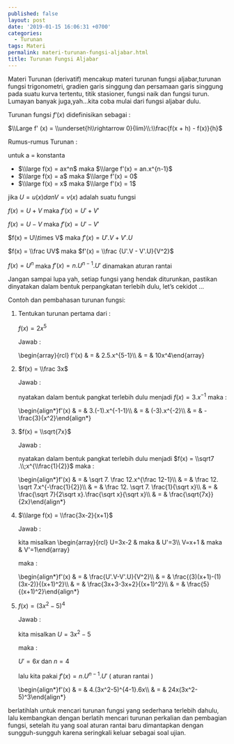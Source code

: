 ```yaml
---
published: false
layout: post
date: '2019-01-15 16:06:31 +0700'
categories:
  - Turunan
tags: Materi
permalink: materi-turunan-fungsi-aljabar.html
title: Turunan Fungsi Aljabar
---
```

Materi Turunan (derivatif) mencakup materi turunan fungsi aljabar,turunan fungsi trigonometri, gradien garis singgung dan persamaan garis singgung pada suatu kurva tertentu, titik stasioner, fungsi naik dan fungsi turun. Lumayan banyak juga,yah…kita coba mulai dari fungsi aljabar dulu.

Turunan fungsi $f ‘ (x)$ didefinisikan sebagai :

$\\Large f' (x) = \\underset{h\\rightarrow 0}{lim}\\:\\frac{f(x + h) - f(x)}{h}$

Rumus-rumus Turunan :

untuk a = konstanta

*   $\\large f(x) = ax^n$ maka $\\large f'(x) = an.x^{n-1}$
*   $\\large f(x) = a$ maka $\\large f'(x) = 0$
*   $\\large f(x) = x$ maka $\\large f'(x) = 1$

jika $U = u(x) dan V = v(x)$ adalah suatu fungsi

$f(x) = U + V$ maka $f'(x) = U' + V'$

$f(x) = U - V$ maka $f'(x) = U' - V'$

$f(x) = U\\times V$ maka $f'(x) = U'.V + V'.U$

$f(x) = \\frac UV$ maka $f'(x) = \\frac {U'.V - V'.U}{V^2}$

$f(x) = U^n$ maka $f'(x) = n.U^{n-1}.U'$ dinamakan aturan rantai

Jangan sampai lupa yah, setiap fungsi yang hendak diturunkan, pastikan dinyatakan dalam bentuk perpangkatan terlebih dulu, let’s cekidot …

Contoh dan pembahasan turunan fungsi:

1.  Tentukan turunan pertama dari :
    
    $f(x) = 2x^5$
    
    Jawab :
    
    \\begin{array}{rcl} f'(x) & = & 2.5.x^{5-1}\\\\ & = & 10x^4\\end{array}
    
2.  $f(x) = \\frac 3x$
    
    Jawab :
    
    nyatakan dalam bentuk pangkat terlebih dulu menjadi $f(x) = 3.x^{-1}$ maka :
    
    \\begin{align\*}f'(x) & = & 3.(-1).x^{-1-1}\\\\ & = & (-3).x^{-2}\\\\ & = & -\\frac{3}{x^2}\\end{align\*}
    
3.  $f(x) = \\sqrt{7x}$
    
    Jawab :
    
    nyatakan dalam bentuk pangkat terlebih dulu menjadi $f(x) = \\sqrt7 .\\;x^{\\frac{1}{2}}$ maka :
    
    \\begin{align\*}f'(x) & = & \\sqrt 7. \\frac 12.x^{\\frac 12-1}\\\\ & = & \\frac 12. \\sqrt 7.x^{-\\frac{1}{2}}\\\\ & = & \\frac 12. \\sqrt 7. \\frac{1}{\\sqrt x}\\\\ & = & \\frac{\\sqrt 7}{2\\sqrt x}.\\frac{\\sqrt x}{\\sqrt x}\\\\ & = & \\frac{\\sqrt{7x}}{2x}\\end{align\*}
    
4.  $\\large f(x) = \\frac{3x-2}{x+1}$
    
    Jawab :
    
    kita misalkan \\begin{array}{rcl} U=3x-2 & maka & U'=3\\\\ V=x+1 & maka & V'=1\\end{array}
    
    maka :
    
    \\begin{align\*}f'(x) & = & \\frac{U'.V-V'.U}{V^2}\\\\ & = & \\frac{(3)(x+1)-(1)(3x-2)}{(x+1)^2}\\\\ & = & \\frac{3x+3-3x+2}{(x+1)^2}\\\\ & = & \\frac{5}{(x+1)^2}\\end{align\*}
    
5.  $f(x) = (3x^2 -5)^4$
    
    Jawab :
    
    kita misalkan $U = 3x^2 -5$
    
    maka :
    
    $U'=6x$ dan $n = 4$
    
    lalu kita pakai $f'(x) = n.U^{n-1}.U'$ ( aturan rantai )
    
    \\begin{align\*}f'(x) & = & 4.(3x^2-5)^{4-1}.6x\\\\ & = & 24x(3x^2-5)^3\\end{align\*}
    

berlatihlah untuk mencari turunan fungsi yang sederhana terlebih dahulu, lalu kembangkan dengan berlatih mencari turunan perkalian dan pembagian fungsi, setelah itu yang soal aturan rantai baru dimantapkan dengan sungguh-sungguh karena seringkali keluar sebagai soal ujian.